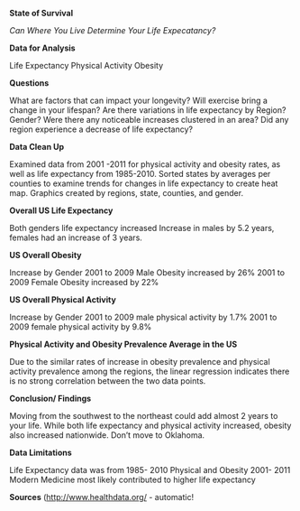 **State of Survival** 

*Can Where You Live Determine Your Life Expecatancy?* 



**Data for Analysis**

Life Expectancy
Physical Activity 
Obesity



**Questions** 

What are factors that can impact your longevity? 
Will exercise bring a change in your lifespan? 
Are there variations in life expectancy by Region? Gender?
Were there any noticeable increases clustered in an area? 
Did any region experience a decrease of life expectancy? 



**Data Clean Up**

Examined data from 2001 -2011 for physical activity and obesity rates, as well as life expectancy from 1985-2010.
Sorted states by averages per counties to examine trends for changes in life expectancy to create heat map. 
Graphics created by regions, state, counties, and gender. 



**Overall US Life Expectancy** 

Both genders life expectancy increased 
Increase in males by 5.2 years, females had an increase of 3 years. 



**US Overall Obesity**

Increase by Gender
2001 to 2009 Male Obesity increased by 26%
2001 to 2009 Female Obesity increased by 22%



**US Overall Physical Activity**

Increase by Gender
2001 to 2009  male physical activity by 1.7% 
2001 to 2009  female physical activity by 9.8%




**Physical Activity and Obesity Prevalence Average in the US**

Due to the similar rates of increase in obesity prevalence and physical activity prevalence among the regions, the linear regression indicates there is no strong
correlation between the two data points.



**Conclusion/ Findings** 

Moving from the southwest to the northeast could add almost 2 years to your life. 
While both life expectancy and physical activity increased, obesity also increased nationwide.
Don’t move to Oklahoma. 



**Data Limitations**
 
Life Expectancy data was from  1985- 2010
Physical and Obesity 2001- 2011 
Modern Medicine most likely contributed to higher life expectancy


**Sources**
(http://www.healthdata.org/ - automatic!

